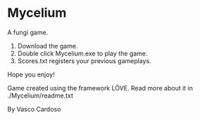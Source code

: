 # Mycelium
A fungi game.

1. Download the game.
2. Double click Mycelium.exe to play the game.
3. Scores.txt registers your previous gameplays.

Hope you enjoy!

Game created using the framework LÖVE. Read more about it in ./Mycelium/readme.txt

By Vasco Cardoso
